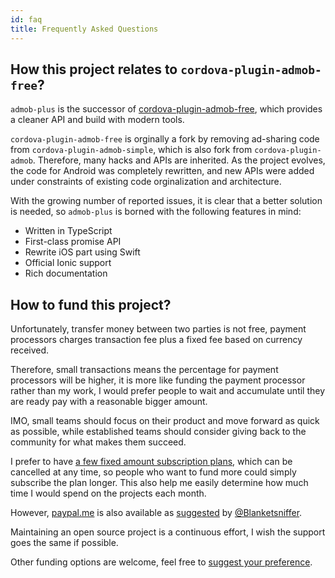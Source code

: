 ```yaml
---
id: faq
title: Frequently Asked Questions
---
```


## How this project relates to `cordova-plugin-admob-free`?

`admob-plus` is the successor of [cordova-plugin-admob-free](https://github.com/ratson/cordova-plugin-admob-free), which provides a cleaner API and build with modern tools.

`cordova-plugin-admob-free` is orginally a fork by removing ad-sharing code from `cordova-plugin-admob-simple`, which is also fork from `cordova-plugin-admob`. Therefore, many hacks and APIs are inherited. As the project evolves, the code for Android was completely rewritten, and new APIs were added under constraints of existing code orginalization and architecture.

With the growing number of reported issues, it is clear that a better solution is needed, so `admob-plus` is borned with the following features in mind:

* Written in TypeScript
* First-class promise API
* Rewrite iOS part using Swift
* Official Ionic support
* Rich documentation

## How to fund this project?

Unfortunately, transfer money between two parties is not free, payment processors charges transaction fee plus a fixed fee based on currency received.

Therefore, small transactions means the percentage for payment processors will be higher, it is more like funding the payment processor rather than my work, I would prefer people to wait and accumulate until they are ready pay with a reasonable bigger amount.

IMO, small teams should focus on their product and move forward as quick as possible, while established teams should consider giving back to the community for what makes them succeed.

I prefer to have [a few fixed amount subscription plans](https://ratson.name/fund-admob-plus/), which can be cancelled at any time, so people who want to fund more could simply subscribe the plan longer. This also help me easily determine how much time I would spend on the projects each month.

However, [paypal.me](https://www.paypal.me/ratsonal) is also available as [suggested](https://github.com/admob-plus/admob-plus/issues/10) by [@Blanketsniffer](https://github.com/Blanketsniffer).

Maintaining an open source project is a continuous effort, I wish the support goes the same if possible.

Other funding options are welcome, feel free to [suggest your preference](https://github.com/admob-plus/admob-plus/issues/new?title=%5BFunding%20Suggestion%5D).

